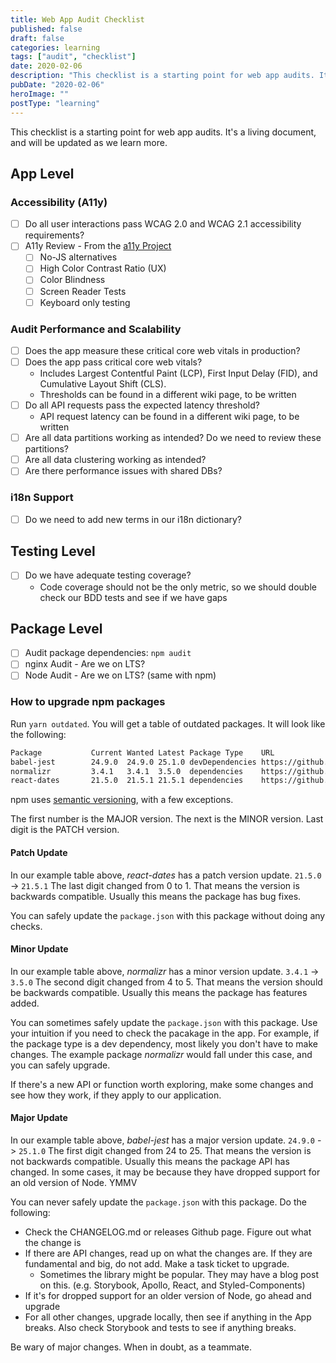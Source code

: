 ```yaml
---
title: Web App Audit Checklist
published: false
draft: false
categories: learning
tags: ["audit", "checklist"]
date: 2020-02-06
description: "This checklist is a starting point for web app audits. It's a living document, and will be updated as we learn more."
pubDate: "2020-02-06"
heroImage: ""
postType: "learning"
---
```


This checklist is a starting point for web app audits. It's a living document, and will be updated as we learn more.

## App Level

### Accessibility (A11y)

- [ ] Do all user interactions pass WCAG 2.0 and WCAG 2.1 accessibility requirements?
- [ ] A11y Review - From the [a11y Project](https://a11yproject.com/checklist.html)
  - [ ] No-JS alternatives
  - [ ] High Color Contrast Ratio (UX)
  - [ ] Color Blindness
  - [ ] Screen Reader Tests
  - [ ] Keyboard only testing

### Audit Performance and Scalability

- [ ] Does the app measure these critical core web vitals in production?
- [ ] Does the app pass critical core web vitals?
  - Includes Largest Contentful Paint (LCP), First Input Delay (FID), and Cumulative Layout Shift (CLS).
  - Thresholds can be found in a different wiki page, to be written
- [ ] Do all API requests pass the expected latency threshold?
  - API request latency can be found in a different wiki page, to be written
- [ ] Are all data partitions working as intended? Do we need to review these partitions?
- [ ] Are all data clustering working as intended?
- [ ] Are there performance issues with shared DBs?

### i18n Support

- [ ] Do we need to add new terms in our i18n dictionary?

## Testing Level

- [ ] Do we have adequate testing coverage?
  - Code coverage should not be the only metric, so we should double check our BDD tests and see if we have gaps

## Package Level

- [ ] Audit package dependencies: `npm audit`
- [ ] nginx Audit - Are we on LTS?
- [ ] Node Audit - Are we on LTS? (same with npm)

### How to upgrade npm packages

Run `yarn outdated`. You will get a table of outdated packages. It will look like the following:

```bash
Package           Current Wanted Latest Package Type    URL
babel-jest        24.9.0  24.9.0 25.1.0 devDependencies https://github.com/facebook/jest#readme
normalizr         3.4.1   3.4.1  3.5.0  dependencies    https://github.com/paularmstrong/normalizr
react-dates       21.5.0  21.5.1 21.5.1 dependencies    https://github.com/airbnb/react-dates
```

npm uses [semantic versioning](https://semver.org/), with a few exceptions.

The first number is the MAJOR version. The next is the MINOR version. Last digit is the PATCH version.

#### Patch Update

In our example table above, _react-dates_ has a patch version update.
`21.5.0` -> `21.5.1`
The last digit changed from 0 to 1. That means the version is backwards compatible.
Usually this means the package has bug fixes.

You can safely update the `package.json` with this package without doing any checks.

#### Minor Update

In our example table above, _normalizr_ has a minor version update.
`3.4.1` -> `3.5.0`
The second digit changed from 4 to 5. That means the version should be backwards compatible.
Usually this means the package has features added.

You can sometimes safely update the `package.json` with this package.
Use your intuition if you need to check the pacakage in the app.
For example, if the package type is a dev dependency, most likely you don't have to make changes.
The example package _normalizr_ would fall under this case, and you can safely upgrade.

If there's a new API or function worth exploring, make some changes and see how they work, if they apply to our application.

#### Major Update

In our example table above, _babel-jest_ has a major version update.
`24.9.0` -> `25.1.0`
The first digit changed from 24 to 25. That means the version is not backwards compatible.
Usually this means the package API has changed.
In some cases, it may be because they have dropped support for an old version of Node. YMMV

You can never safely update the `package.json` with this package.
Do the following:

- Check the CHANGELOG.md or releases Github page. Figure out what the change is
- If there are API changes, read up on what the changes are. If they are fundamental and big, do not add. Make a task ticket to upgrade.
  - Sometimes the library might be popular. They may have a blog post on this. (e.g. Storybook, Apollo, React, and Styled-Components)
- If it's for dropped support for an older version of Node, go ahead and upgrade
- For all other changes, upgrade locally, then see if anything in the App breaks. Also check Storybook and tests to see if anything breaks.

Be wary of major changes. When in doubt, as a teammate.
